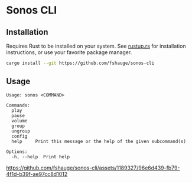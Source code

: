 # Sonos CLI

## Installation

Requires Rust to be installed on your system. See [rustup.rs](https://rustup.rs/) for installation instructions, or use your favorite package manager.

```bash
cargo install --git https://github.com/fshauge/sonos-cli
```

## Usage

```
Usage: sonos <COMMAND>

Commands:
  play
  pause
  volume
  group
  ungroup
  config
  help     Print this message or the help of the given subcommand(s)

Options:
  -h, --help  Print help
```

https://github.com/fshauge/sonos-cli/assets/1189327/96e6d439-fb79-4f1d-b39f-ae97cc8d1012
